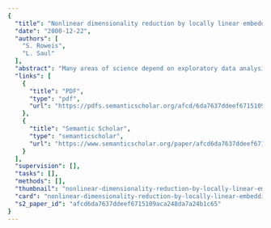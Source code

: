 ```yaml
---
{
  "title": "Nonlinear dimensionality reduction by locally linear embedding.",
  "date": "2000-12-22",
  "authors": [
    "S. Roweis",
    "L. Saul"
  ],
  "abstract": "Many areas of science depend on exploratory data analysis and visualization. The need to analyze large amounts of multivariate data raises the fundamental problem of dimensionality reduction: how to discover compact representations of high-dimensional data. Here, we introduce locally linear embedding (LLE), an unsupervised learning algorithm that computes low-dimensional, neighborhood-preserving embeddings of high-dimensional inputs. Unlike clustering methods for local dimensionality reduction, LLE maps its inputs into a single global coordinate system of lower dimensionality, and its optimizations do not involve local minima. By exploiting the local symmetries of linear reconstructions, LLE is able to learn the global structure of nonlinear manifolds, such as those generated by images of faces or documents of text.",
  "links": [
    {
      "title": "PDF",
      "type": "pdf",
      "url": "https://pdfs.semanticscholar.org/afcd/6da7637ddeef6715109aca248da7a24b1c65.pdf"
    },
    {
      "title": "Semantic Scholar",
      "type": "semanticscholar",
      "url": "https://www.semanticscholar.org/paper/afcd6da7637ddeef6715109aca248da7a24b1c65"
    }
  ],
  "supervision": [],
  "tasks": [],
  "methods": [],
  "thumbnail": "nonlinear-dimensionality-reduction-by-locally-linear-embedding-thumb.jpg",
  "card": "nonlinear-dimensionality-reduction-by-locally-linear-embedding-card.jpg",
  "s2_paper_id": "afcd6da7637ddeef6715109aca248da7a24b1c65"
}
---
```


